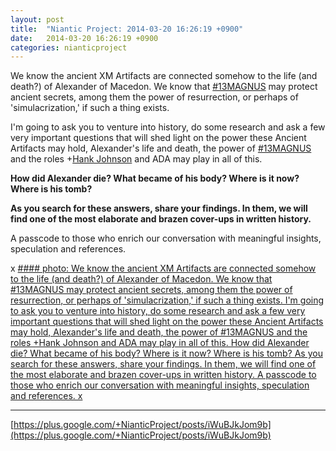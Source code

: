 ```yaml
---
layout: post
title:  "Niantic Project: 2014-03-20 16:26:19 +0900"
date:   2014-03-20 16:26:19 +0900
categories: nianticproject
---
```

We know the ancient XM Artifacts are connected somehow to the life (and death?) of Alexander of Macedon. We know that [#13MAGNUS](https://plus.google.com/s/%2313MAGNUS "") may protect ancient secrets, among them the power of resurrection, or perhaps of 'simulacrization,' if such a thing exists.

I'm going to ask you to venture into history, do some research and ask a few very important questions that will shed light on the power these Ancient Artifacts may hold, Alexander's life and death, the power of [#13MAGNUS](https://plus.google.com/s/%2313MAGNUS "") and the roles +[Hank Johnson](https://plus.google.com/117792105926525258257 "") and ADA may play in all of this.

**How did Alexander die? What became of his body? Where is it now? Where is his tomb?**

**As you search for these answers, share your findings. In them, we will find one of the most elaborate and brazen cover-ups in written history.**

A passcode to those who enrich our conversation with meaningful insights, speculation and references.

x
[#### photo: We know the ancient XM Artifacts are connected somehow to the life (and death?) of Alexander of Macedon. We know that #13MAGNUS may protect ancient secrets, among them the power of resurrection, or perhaps of 'simulacrization,' if such a thing exists.
I'm going to ask you to venture into history, do some research and ask a few very important questions that will shed light on the power these Ancient Artifacts may hold, Alexander's life and death, the power of #13MAGNUS and the roles +Hank Johnson and ADA may play in all of this.
How did Alexander die? What became of his body? Where is it now? Where is his tomb?
As you search for these answers, share your findings. In them, we will find one of the most elaborate and brazen cover-ups in written history.
A passcode to those who enrich our conversation with meaningful insights, speculation and references.
x](https://lh6.googleusercontent.com/-YvO6PamJE2c/UyqX0hHZ_1I/AAAAAAAAYfY/UsHqoHrytgs/w797-h1066/alexander.png "")
- - -
[https://plus.google.com/+NianticProject/posts/iWuBJkJom9b](https://plus.google.com/+NianticProject/posts/iWuBJkJom9b)
